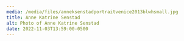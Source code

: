 ```yaml
---
media: /media/files/anneksenstadportraitvenice2013blwhsmall.jpg
title: Anne Katrine Senstad
alt: Photo of Anne Katrine Senstad
date: 2022-11-03T13:59:00-0500
---
```

